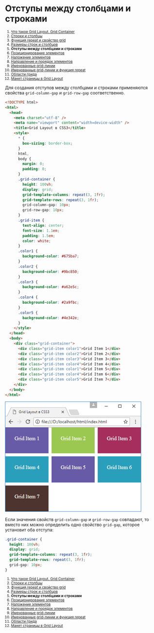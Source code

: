 # Отступы между столбцами и строками

<small markdown="1">

1. [Что такое Grid Layout. Grid Container](grid-1.md)
2. [Строки и столбцы](grid-2.md)
3. [Функция repeat и свойство grid](grid-3.md)
4. [Размеры строк и столбцов](grid-4.md)
5. **Отступы между столбцами и строками**
6. [Позиционирование элементов](grid-6.md)
7. [Наложение элементов](grid-7.md)
8. [Направление и порядок элементов](grid-8.md)
9. [Именованные grid-линии](grid-9.md)
10. [Именованные grid-линии и функция repeat](grid-10.md)
11. [Области грида](grid-11.md)
12. [Макет страницы в Grid Layout](grid-12.md)

</small>

Для создания отступов между столбцами и строками применяются свойства `grid-column-gap` и `grid-row-gap` соответственно.

```html
<!DOCTYPE html>
<html>
  <head>
    <meta charset="utf-8" />
    <meta name="viewport" content="width=device-width" />
    <title>Grid Layout в CSS3</title>
    <style>
      * {
        box-sizing: border-box;
      }
      html,
      body {
        margin: 0;
        padding: 0;
      }
      .grid-container {
        height: 100vh;
        display: grid;
        grid-template-columns: repeat(3, 1fr);
        grid-template-rows: repeat(3, 1fr);
        grid-column-gap: 10px;
        grid-row-gap: 10px;
      }
      .grid-item {
        text-align: center;
        font-size: 1.1em;
        padding: 1.5em;
        color: white;
      }
      .color1 {
        background-color: #675ba7;
      }
      .color2 {
        background-color: #9bc850;
      }
      .color3 {
        background-color: #a62e5c;
      }
      .color4 {
        background-color: #2a9fbc;
      }
      .color5 {
        background-color: #4e342e;
      }
    </style>
  </head>
  <body>
    <div class="grid-container">
      <div class="grid-item color1">Grid Item 1</div>
      <div class="grid-item color2">Grid Item 2</div>
      <div class="grid-item color3">Grid Item 3</div>
      <div class="grid-item color4">Grid Item 4</div>
      <div class="grid-item color1">Grid Item 5</div>
      <div class="grid-item color4">Grid Item 6</div>
      <div class="grid-item color5">Grid Item 7</div>
    </div>
  </body>
</html>
```

![Отступы между столбцами и строками](grid-5-1.png)

Если значения свойств `grid-column-gap` и `grid-row-gap` совпадают, то вместо них можно определить одно свойство `grid-gap`, которое установит оба отступа:

```css
.grid-container {
  height: 100vh;
  display: grid;
  grid-template-columns: repeat(3, 1fr);
  grid-template-rows: repeat(3, 1fr);
  grid-gap: 10px;
}
```

<small markdown="1">

1. [Что такое Grid Layout. Grid Container](grid-1.md)
2. [Строки и столбцы](grid-2.md)
3. [Функция repeat и свойство grid](grid-3.md)
4. [Размеры строк и столбцов](grid-4.md)
5. **Отступы между столбцами и строками**
6. [Позиционирование элементов](grid-6.md)
7. [Наложение элементов](grid-7.md)
8. [Направление и порядок элементов](grid-8.md)
9. [Именованные grid-линии](grid-9.md)
10. [Именованные grid-линии и функция repeat](grid-10.md)
11. [Области грида](grid-11.md)
12. [Макет страницы в Grid Layout](grid-12.md)

</small>
